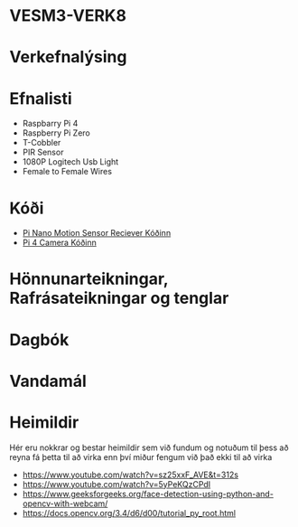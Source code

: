 # VESM3-VERK8

# Verkefnalýsing

# Efnalisti

- Raspbarry Pi 4
- Raspberry Pi Zero
- T-Cobbler
- PIR Sensor
- 1080P Logitech Usb Light
- Female to Female Wires

# Kóði

- [Pi Nano Motion Sensor Reciever Kóðinn](https://github.com/Tiago-MiguelM/VESM3-VERK3/blob/main/PiNano/LokaVerkefni8%20Motion%20Sensor.py)
- [Pi 4 Camera Kóðinn](https://github.com/Tiago-MiguelM/VESM3-VERK3/blob/main/Pi4/Basics.py)

# Hönnunarteikningar, Rafrásateikningar og tenglar

# Dagbók

# Vandamál

# Heimildir

Hér eru nokkrar og bestar heimildir sem við fundum og notuðum til þess að reyna fá þetta til að virka enn því miður fengum við það ekki til að virka 

- https://www.youtube.com/watch?v=sz25xxF_AVE&t=312s
- https://www.youtube.com/watch?v=5yPeKQzCPdI
- https://www.geeksforgeeks.org/face-detection-using-python-and-opencv-with-webcam/
- https://docs.opencv.org/3.4/d6/d00/tutorial_py_root.html
